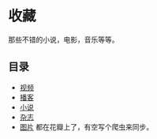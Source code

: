 # 收藏
那些不错的小说，电影，音乐等等。

## 目录
* [视频](content/watch.md)
* [播客](content/listen.md)
* [小说](content/novels.md)
* [杂志](content/magazines.md)
* [图片](http://huaban.com/ikdlmmdig4/) 都在花瓣上了，有空写个爬虫来同步。
